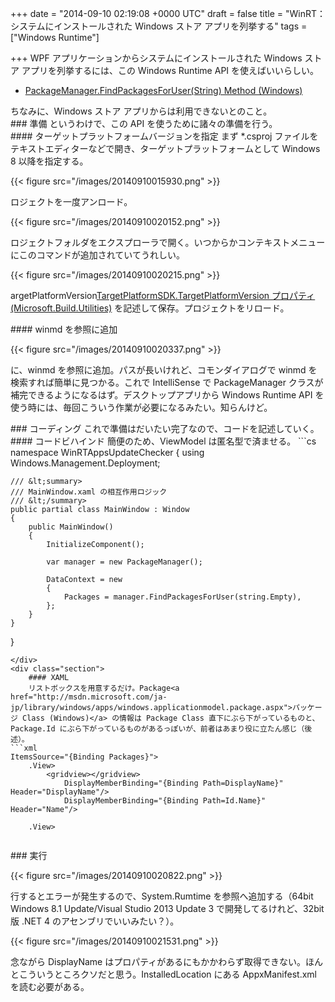 
+++
date = "2014-09-10 02:19:08 +0000 UTC"
draft = false
title = "WinRT：システムにインストールされた Windows ストア アプリを列挙する"
tags = ["Windows Runtime"]

+++
WPF アプリケーションからシステムにインストールされた Windows ストア アプリを列挙するには、この Windows Runtime API を使えばいいらしい。

<ul>
<li><a href="http://msdn.microsoft.com/ja-jp/library/windows/apps/br240968.aspx">PackageManager.FindPackagesForUser(String) Method (Windows)</a></li>
</ul>ちなみに、Windows ストア アプリからは利用できないとのこと。

<div class="section">
    ### 準備
    というわけで、この API を使うために諸々の準備を行う。

<div class="section">
    #### ターゲットプラットフォームバージョンを指定
    まず *.csproj ファイルをテキストエディターなどで開き、ターゲットプラットフォームとして Windows 8 以降を指定する。

{{< figure src="/images/20140910015930.png"  >}}

ロジェクトを一度アンロード。

{{< figure src="/images/20140910020152.png"  >}}

ロジェクトフォルダをエクスプローラで開く。いつからかコンテキストメニューにこのコマンドが追加されていてうれしい。

{{< figure src="/images/20140910020215.png"  >}}

argetPlatformVersion<a href="http://msdn.microsoft.com/ja-jp/library/microsoft.build.utilities.targetplatformsdk.targetplatformversion(v=vs.110).aspx">TargetPlatformSDK.TargetPlatformVersion プロパティ (Microsoft.Build.Utilities)</a> を記述して保存。プロジェクトをリロード。

</div>
<div class="section">
    #### winmd を参照に追加
    

{{< figure src="/images/20140910020337.png"  >}}

に、winmd を参照に追加。パスが長いけれど、コモンダイアログで winmd を検索すれば簡単に見つかる。これで IntelliSense で PackageManager クラスが補完できるようになるはず。デスクトップアプリから Windows Runtime API を使う時には、毎回こういう作業が必要になるみたい。知らんけど。

</div>
</div>
<div class="section">
    ### コーディング
    これで準備はだいたい完了なので、コードを記述していく。

<div class="section">
    #### コードビハインド
    簡便のため、ViewModel は匿名型で済ませる。
```cs
namespace WinRTAppsUpdateChecker
{
    using Windows.Management.Deployment;

    /// &lt;summary>
    /// MainWindow.xaml の相互作用ロジック
    /// &lt;/summary>
    public partial class MainWindow : Window
    {
        public MainWindow()
        {
            InitializeComponent();

            var manager = new PackageManager();

            DataContext = new
            {
                Packages = manager.FindPackagesForUser(string.Empty),
            };
        }
    }
}

```
</div>
<div class="section">
    #### XAML
    リストボックスを用意するだけ。Package<a href="http://msdn.microsoft.com/ja-jp/library/windows/apps/windows.applicationmodel.package.aspx">パッケージ Class (Windows)</a> の情報は Package Class 直下にぶら下がっているものと、Package.Id にぶら下がっているものがあるっぽいが、前者はあまり役に立たん感じ（後述）。
```xml
ItemsSource="{Binding Packages}">
    .View>
        <gridview></gridview>
            DisplayMemberBinding="{Binding Path=DisplayName}" Header="DisplayName"/>
            DisplayMemberBinding="{Binding Path=Id.Name}" Header="Name"/>
        
    .View>


```
</div>
</div>
<div class="section">
    ### 実行
    

{{< figure src="/images/20140910020822.png"  >}}

行するとエラーが発生するので、System.Rumtime を参照へ追加する（64bit Windows 8.1 Update/Visual Studio 2013 Update 3 で開発してるけれど、32bit版 .NET 4 のアセンブリでいいみたい？）。

{{< figure src="/images/20140910021531.png"  >}}

念ながら DisplayName はプロパティがあるにもかかわらず取得できない。ほんとこういうところクソだと思う。InstalledLocation にある AppxManifest.xml を読む必要がある。

</div>

